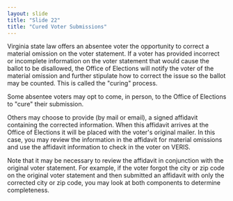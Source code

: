 ```yaml
---
layout: slide
title: "Slide 22"
title: "Cured Voter Submissions"
---
```


Virginia state law offers an absentee voter the opportunity to correct a material omission on the voter statement. If a voter has provided incorrect or incomplete information on the voter statement that would cause the ballot to be disallowed, the Office of Elections will notify the voter of the material omission and further stipulate how to correct the issue so the ballot may be counted. This is called the "curing" process.

Some absentee voters may opt to come, in person, to the Office of Elections to "cure" their submission.

Others may choose to provide (by mail or email), a signed affidavit containing the corrected information. When this affidavit arrives at the Office of Elections it will be placed with the voter's original mailer. In this case, you may review the information in the affidavit for material omissions and use the affidavit information to check in the voter on VERIS.

Note that it may be necessary to review the affidavit in conjunction with the original voter statement. For example, if the voter forgot the city or zip code on the original voter statement and then submitted an affidavit with only the corrected city or zip code, you may look at both components to determine completeness.

